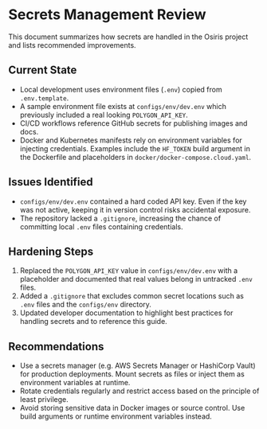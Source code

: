 # Secrets Management Review

This document summarizes how secrets are handled in the Osiris project and lists
recommended improvements.

## Current State

* Local development uses environment files (`.env`) copied from `.env.template`.
* A sample environment file exists at `configs/env/dev.env` which previously
  included a real looking `POLYGON_API_KEY`.
* CI/CD workflows reference GitHub secrets for publishing images and docs.
* Docker and Kubernetes manifests rely on environment variables for injecting
  credentials. Examples include the `HF_TOKEN` build argument in the Dockerfile
  and placeholders in `docker/docker-compose.cloud.yaml`.

## Issues Identified

* `configs/env/dev.env` contained a hard coded API key. Even if the key was not
  active, keeping it in version control risks accidental exposure.
* The repository lacked a `.gitignore`, increasing the chance of committing
  local `.env` files containing credentials.

## Hardening Steps

1. Replaced the `POLYGON_API_KEY` value in `configs/env/dev.env` with a placeholder
   and documented that real values belong in untracked `.env` files.
2. Added a `.gitignore` that excludes common secret locations such as `.env`
   files and the `configs/env` directory.
3. Updated developer documentation to highlight best practices for handling
   secrets and to reference this guide.

## Recommendations

* Use a secrets manager (e.g. AWS Secrets Manager or HashiCorp Vault) for
  production deployments. Mount secrets as files or inject them as environment
  variables at runtime.
* Rotate credentials regularly and restrict access based on the principle of
  least privilege.
* Avoid storing sensitive data in Docker images or source control. Use build
  arguments or runtime environment variables instead.


